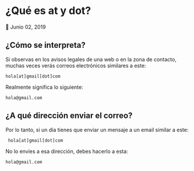# ¿Qué es at y dot?

📅 Junio 02, 2019



## ¿Cómo se interpreta?

Si observas en los avisos legales de una web o en la zona de contacto, muchas veces verás correos electrónicos similares a este:

    hola[at]gmail[dot]com

 Realmente significa lo siguiente:

```
hola@gmail.com
```



##  ¿A qué dirección enviar el correo?

Por lo tanto, si un día tienes que enviar un mensaje a un email similar a este:

     hola[at]gmail[dot]com

No lo envíes a esa dirección, debes hacerlo a esta:

    hola@gmail.com

